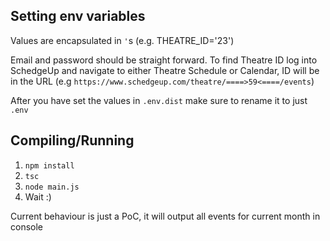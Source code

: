 Setting env variables
--------------------------
Values are encapsulated in `'`s (e.g. THEATRE_ID='23')

Email and password should be straight forward. 
To find Theatre ID log into SchedgeUp and navigate to either Theatre Schedule or Calendar,
ID will be in the URL (e.g `https://www.schedgeup.com/theatre/====>59<====/events`)

After you have set the values in `.env.dist` make sure to rename it to just `.env`

Compiling/Running
-------------------------

1. `npm install`
2. `tsc`
3. `node main.js`
4. Wait :)


Current behaviour is just a PoC, it will output all events for current month in console